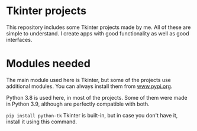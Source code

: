 # Tkinter projects

This repository includes some Tkinter projects made by me. All of these are simple to understand. I create apps with good functionality as well as good interfaces. 


# Modules needed
The main module used here is Tkinter, but some of the projects use additional modules. You can always install them from www.pypi.org.

Python 3.8 is used here, in most of the projects. Some of them were made in Python 3.9, although are perfectly compatible with both.

```pip install python-tk```
Tkinter is built-in, but in case you don't have it, install it using this command.

#
